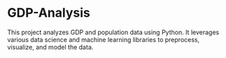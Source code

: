 # GDP-Analysis
This project analyzes GDP and population data using Python. It leverages various data science and machine learning libraries to preprocess, visualize, and model the data.
